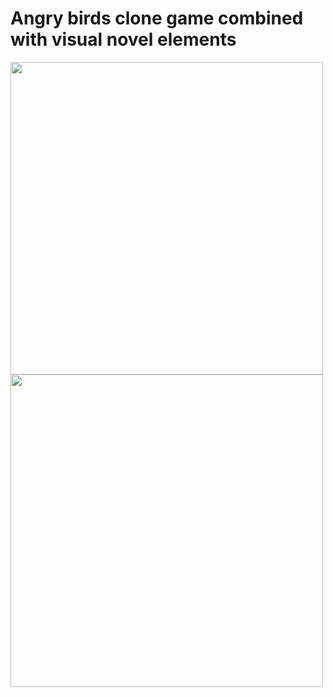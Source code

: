 # Angry birds clone game combined with visual novel elements

<img src="https://github.com/M1estere/GameDev_Practice/assets/58213582/ba566d4d-abb5-41cf-b101-8595a963b08b" height="500" />
<img src="https://github.com/M1estere/GameDev_Practice/assets/58213582/d5969ce6-05a7-4e1c-b64a-1d1d313e3cea" height="500" />
